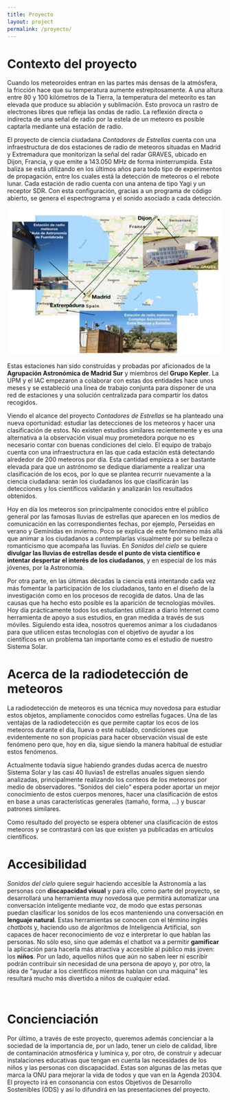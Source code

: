 ```yaml
---
title: Proyecto
layout: project
permalink: /proyecto/
---
```


# Contexto del proyecto

Cuando los meteoroides entran en las partes más densas de la atmósfera, la fricción hace que su temperatura aumente estrepitosamente. A una altura entre 80 y 100 kilómetros de la Tierra, la temperatura del meteorito es tan elevada que produce su ablación y sublimación. Esto provoca un rastro de electrones libres que refleja las ondas de radio. La reflexión directa o indirecta de una señal de radio por la estela de un meteoro es posible captarla mediante una estación de radio.

El proyecto de ciencia ciudadana *Contadores de Estrellas* cuenta con una infraestructura de dos estaciones de radio de meteoros situadas en Madrid y Extremadura que monitorizan la señal del radar GRAVES, ubicado en Dijon, Francia, y que emite a 143.050 MHz de forma ininterrumpida. Esta baliza se está utilizando en los últimos años para todo tipo de experimentos de propagación, entre los cuales está la detección de meteoros o el rebote lunar. Cada estación de radio cuenta con una antena de tipo Yagi y un receptor SDR. Con esta configuración, gracias a un programa de código abierto, se genera el espectrograma y el sonido asociado a cada detección.

![Esquema de la infraestructura del proyecto Contadores de estrellas](/docs/images/esquema_infraestructura.jpg)

Estas estaciones han sido construidas y probadas por aficionados de la **Agrupación Astronómica de Madrid Sur** y miembros del **Grupo Kepler**. La UPM y el IAC empezaron a colaborar con estas dos entidades hace unos meses y se estableció una línea de trabajo conjunta para disponer de una red de estaciones y una solución centralizada para compartir los datos recogidos.

Viendo el alcance del proyecto *Contadores de Estrellas* se ha planteado una nueva oportunidad: estudiar las detecciones de los meteoros y hacer una clasificación de estos. No existen estudios similares recientemente y es una alternativa a la observación visual muy prometedora porque no es necesario contar con buenas condiciones del cielo. El equipo de trabajo cuenta con una infraestructura en las que cada estación está detectando alrededor de 200 meteoros por día. Esta cantidad empieza a ser bastante elevada para que un astrónomo se dedique diariamente a realizar una clasificación de los ecos, por lo que se plantea recurrir nuevamente a la ciencia ciudadana: serán los ciudadanos los que clasificarán las detecciones y los científicos validarán y analizarán los resultados obtenidos.

Hoy en día los meteoros son principalmente conocidos entre el público general por las famosas lluvias de estrellas que aparecen en los medios de comunicación en las correspondientes fechas, por ejemplo, Perseidas en verano y Gemínidas en invierno. Poco se explica de este fenómeno más allá que animar a los ciudadanos a contemplarlas visualmente por su belleza o romanticismo que acompaña las lluvias. En *Sonidos del cielo* se quiere **divulgar las lluvias de estrellas desde el punto de vista científico e intentar despertar el interés de los ciudadanos**, y en especial de los más jóvenes, por la Astronomía.

Por otra parte, en las últimas décadas la ciencia está intentando cada vez más fomentar la participación de los ciudadanos, tanto en el diseño de la investigación como en los procesos de recogida de datos. Una de las causas que ha hecho esto posible es la aparición de tecnologías móviles. Hoy día prácticamente todos los estudiantes utilizan a diario Internet como herramienta de apoyo a sus estudios, en gran medida a través de sus móviles. Siguiendo esta idea, nosotros queremos animar a los ciudadanos para que utilicen estas tecnologías con el objetivo de ayudar a los científicos en un problema tan importante como es el estudio de nuestro Sistema Solar.


# Acerca de la radiodetección de meteoros

La radiodetección de meteoros es una técnica muy novedosa para estudiar estos objetos, ampliamente conocidos como estrellas fugaces. Una de las ventajas de la radiodetección es que permite captar los ecos de los meteoros durante el día, llueva o esté nublado, condiciones que evidentemente no son propicias para hacer observación visual de este fenómeno pero que, hoy en día, sigue siendo la manera habitual de estudiar estos fenómenos.

Actualmente todavía sigue habiendo grandes dudas acerca de nuestro Sistema Solar y las casi 40 lluvias1 de estrellas anuales siguen siendo analizadas, principalmente realizando los conteos de los meteoros por medio de observadores. “Sonidos del cielo” espera poder aportar un mejor conocimiento de estos cuerpos menores, hacer una clasificación de estos en base a unas características generales (tamaño, forma, …) y buscar patrones similares.

Como resultado del proyecto se espera obtener una clasificación de estos meteoros y se contrastará con las que existen ya publicadas en artículos científicos.


<i class="fa fas fa-broadcast-tower"></i>

# Accesibilidad

*Sonidos del cielo* quiere seguir haciendo accesible la Astronomía a las personas con **discapacidad visual** y para ello, como parte del proyecto, se desarrollará una herramienta muy novedosa que permitirá automatizar una conversación inteligente mediante voz, de modo que estas personas puedan clasificar los sonidos de los ecos manteniendo una conversación en **lenguaje natural**. Estas herramientas se conocen con el término inglés *chatbots* y, haciendo uso de algoritmos de Inteligencia Artificial, son capaces de hacer reconocimiento de voz e interpretar lo que hablan las personas.
No sólo eso, sino que además el chatbot va a permitir **gamificar** la aplicación para hacerla más atractiva y accesible al público más joven: los **niños**. Por un lado, aquellos niños que aún no saben leer ni escribir podrán contribuir sin necesidad de una persona de apoyo y, por otro, la idea de “ayudar a los científicos mientras hablan con una máquina” les resultará mucho más divertido a niños de cualquier edad.


<div style="text-align: center;">
<i class="fa fab fa-low-vision" style="display: inline-block !important; margin-right: 2em;"></i>
<i class="fa fas fa-gamepad" style="display: inline-block !important"></i>
</div>


# Concienciación

Por último, a través de este proyecto, queremos además concienciar a la sociedad de la importancia de, por un lado, tener un cielo de calidad, libre de contaminación atmosférica y lumínica y, por otro, de construir y adecuar instalaciones educativas que tengan en cuenta las necesidades de los niños y las personas con discapacidad. Estas son algunas de las metas que marca la ONU para mejorar la vida de todos y que van en la Agenda 20304. El proyecto irá en consonancia con estos Objetivos de Desarrollo Sostenibles (ODS) y así lo difundirá en las presentaciones del proyecto.


<i class="fa fab fa-users"></i>
